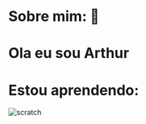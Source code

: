 # Sobre mim: 👋

# Ola eu sou Arthur 

# Estou aprendendo:
![scratch](https://img.shields.io/badge/Scratch-4D97FF?style=for-the-badge&logo=Scratch&logoColor=white)

